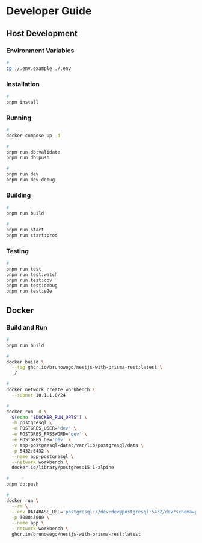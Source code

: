 # Developer Guide

## Host Development

### Environment Variables

```sh
#
cp ./.env.example ./.env
```

### Installation

```sh
#
pnpm install
```

### Running

```bash
#
docker compose up -d

#
pnpm run db:validate
pnpm run db:push

#
pnpm run dev
pnpm run dev:debug
```

### Building

```sh
#
pnpm run build

#
pnpm run start
pnpm run start:prod
```

### Testing

```bash
#
pnpm run test
pnpm run test:watch
pnpm run test:cov
pnpm run test:debug
pnpm run test:e2e
```

## Docker

### Build and Run

```sh
#
pnpm run build

#
docker build \
  --tag ghcr.io/brunowego/nestjs-with-prisma-rest:latest \
  ./

#
docker network create workbench \
  --subnet 10.1.1.0/24

#
docker run -d \
  $(echo "$DOCKER_RUN_OPTS") \
  -h postgresql \
  -e POSTGRES_USER='dev' \
  -e POSTGRES_PASSWORD='dev' \
  -e POSTGRES_DB='dev' \
  -v app-postgresql-data:/var/lib/postgresql/data \
  -p 5432:5432 \
  --name app-postgresql \
  --network workbench \
  docker.io/library/postgres:15.1-alpine

#
pnpm db:push

#
docker run \
  --rm \
  --env DATABASE_URL='postgresql://dev:dev@postgresql:5432/dev?schema=public' \
  -p 3000:3000 \
  --name app \
  --network workbench \
  ghcr.io/brunowego/nestjs-with-prisma-rest:latest
```
